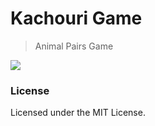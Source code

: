 #  Kachouri Game

> Animal Pairs Game

<img src="https://media.giphy.com/media/l0Exmj7YaQD2RMVAk/source.gif" />

### License

Licensed under the MIT License.

